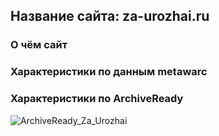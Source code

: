 ## Название сайта: za-urozhai.ru

### О чём сайт

### Характеристики по данным metawarc

### Характеристики по ArchiveReady

![ArchiveReady_Za_Urozhai](https://github.com/DukeNukem4ever/DemoGit/assets/31654733/fa92fd90-25d6-47ed-967e-25c4376404c5)
